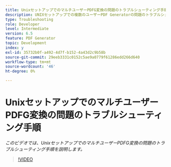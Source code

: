 ```yaml
---
title: UnixセットアップでのマルチユーザーPDFG変換の問題のトラブルシューティング手順
description: UNIXセットアップでの複数のユーザーPDF Generatorの問題のトラブルシューティング。
type: Troubleshooting
role: Developer
level: Intermediate
version: 6.5
feature: PDF Generator
topic: Development
index: y
exl-id: 35732b0f-a492-4d7f-b152-4a43d2c9b58b
source-git-commit: 29eeb3331c0152c5ae9a0779f61286edd266d640
workflow-type: tm+mt
source-wordcount: '46'
ht-degree: 0%

---
```



# UnixセットアップでのマルチユーザーPDFG変換の問題のトラブルシューティング手順

*このビデオでは、UnixセットアップでのマルチユーザーPDFG変換の問題のトラブルシューティング手順を説明します。*

>[!VIDEO](https://video.tv.adobe.com/v/335549?quality=9&learn=on)
